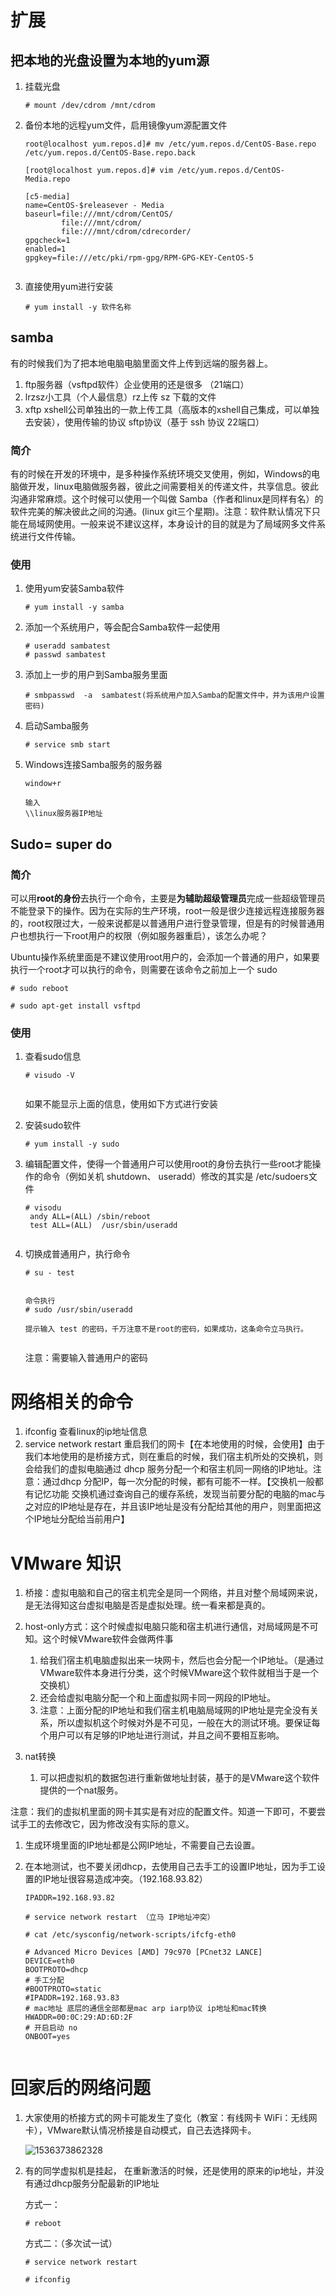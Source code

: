 # 扩展

## 把本地的光盘设置为本地的yum源

1. 挂载光盘

   ```
   # mount /dev/cdrom /mnt/cdrom
   ```

2. 备份本地的远程yum文件，启用镜像yum源配置文件

   ```
   root@localhost yum.repos.d]# mv /etc/yum.repos.d/CentOS-Base.repo /etc/yum.repos.d/CentOS-Base.repo.back
   
   [root@localhost yum.repos.d]# vim /etc/yum.repos.d/CentOS-Media.repo 
   
   [c5-media]
   name=CentOS-$releasever - Media
   baseurl=file:///mnt/cdrom/CentOS/
           file:///mnt/cdrom/
           file:///mnt/cdrom/cdrecorder/
   gpgcheck=1
   enabled=1
   gpgkey=file:///etc/pki/rpm-gpg/RPM-GPG-KEY-CentOS-5
   
   
   ```

3. 直接使用yum进行安装

   ```
   # yum install -y 软件名称
   ```




## samba

有的时候我们为了把本地电脑电脑里面文件上传到远端的服务器上。

1. ftp服务器（vsftpd软件）企业使用的还是很多 （21端口）
2. lrzsz小工具（个人最信息）rz上传   sz 下载的文件
3. xftp xshell公司单独出的一款上传工具（高版本的xshell自己集成，可以单独去安装），使用传输的协议 sftp协议（基于 ssh 协议  22端口）



### 简介

有的时候在开发的环境中，是多种操作系统环境交叉使用，例如，Windows的电脑做开发，linux电脑做服务器，彼此之间需要相关的传递文件，共享信息。彼此沟通非常麻烦。这个时候可以使用一个叫做 Samba（作者和linux是同样有名）的软件完美的解决彼此之间的沟通。(linux  git三个星期)。注意：软件默认情况下只能在局域网使用。一般来说不建议这样，本身设计的目的就是为了局域网多文件系统进行文件传输。



### 使用

1. 使用yum安装Samba软件

   ```
   # yum install -y samba
   
   ```

2. 添加一个系统用户，等会配合Samba软件一起使用

   ```
   # useradd sambatest
   # passwd sambatest
   
   ```

3. 添加上一步的用户到Samba服务里面

   ```
   # smbpasswd  -a  sambatest(将系统用户加入Samba的配置文件中，并为该用户设置密码)
   
   ```

4. 启动Samba服务

   ```
   # service smb start
   
   ```

5. Windows连接Samba服务的服务器

   ```
   window+r
   
   输入
   \\linux服务器IP地址
   
   ```



## Sudo= super do

### 简介

可以用**root的身份**去执行一个命令，主要是**为辅助超级管理员**完成一些超级管理员不能登录下的操作。因为在实际的生产环境，root一般是很少连接远程连接服务器的，root权限过大，一般来说都是以普通用户进行登录管理，但是有的时候普通用户也想执行一下root用户的权限（例如服务器重启），该怎么办呢？

Ubuntu操作系统里面是不建议使用root用户的，会添加一个普通的用户，如果要执行一个root才可以执行的命令，则需要在该命令之前加上一个 sudo

```
# sudo reboot

# sudo apt-get install vsftpd

```



### 使用

1. 查看sudo信息

   ```
   # visudo -V
   
   
   ```

   如果不能显示上面的信息，使用如下方式进行安装

2. 安装sudo软件

   ```
   # yum install -y sudo
   
   ```

3. 编辑配置文件，使得一个普通用户可以使用root的身份去执行一些root才能操作的命令（例如关机 shutdown、 useradd）修改的其实是 /etc/sudoers文件

   ```
   # visodu 
    andy ALL=(ALL) /sbin/reboot
    test ALL=(ALL)  /usr/sbin/useradd
    
   
   ```

4. 切换成普通用户，执行命令

   ```
   # su - test
   
   
   命令执行
   # sudo /usr/sbin/useradd 
   
   提示输入 test 的密码，千万注意不是root的密码，如果成功，这条命令立马执行。
   
   
   ```

   注意：需要输入普通用户的密码



# 网络相关的命令

1. ifconfig 查看linux的ip地址信息
2. service network restart 重启我们的网卡【在本地使用的时候，会使用】由于我们本地使用的是桥接方式，则在重启的时候，我们宿主机所处的交换机，则会给我们的虚拟电脑通过 dhcp 服务分配一个和宿主机同一网络的IP地址。注意：通过dhcp 分配IP，每一次分配的时候，都有可能不一样。【交换机一般都有记忆功能 交换机通过查询自己的缓存系统，发现当前要分配的电脑的mac与之对应的IP地址是存在，并且该IP地址是没有分配给其他的用户，则里面把这个IP地址分配给当前用户】





# VMware 知识



1. 桥接：虚拟电脑和自己的宿主机完全是同一个网络，并且对整个局域网来说，是无法得知这台虚拟电脑是否是虚拟处理。统一看来都是真的。

2. host-only方式：这个时候虚拟电脑只能和宿主机进行通信，对局域网是不可知。这个时候VMware软件会做两件事

   1. 给我们宿主机电脑虚拟出来一块网卡，然后也会分配一个IP地址。（是通过VMware软件本身进行分类，这个时候VMware这个软件就相当于是一个交换机）
   2. 还会给虚拟电脑分配一个和上面虚拟网卡同一网段的IP地址。
   3. 注意：上面分配的IP地址和我们宿主机电脑局域网的IP地址是完全没有关系，所以虚拟机这个时候对外是不可见，一般在大的测试环境。要保证每个用户可以有足够的IP地址进行测试，并且之间不要相互影响。

3. nat转换

   1. 可以把虚拟机的数据包进行重新做地址封装，基于的是VMware这个软件提供的一个nat服务。



注意：我们的虚拟机里面的网卡其实是有对应的配置文件。知道一下即可，不要尝试手工的去修改它，因为修改没有实际的意义。

1. 生成环境里面的IP地址都是公网IP地址，不需要自己去设置。

2. 在本地测试，也不要关闭dhcp，去使用自己去手工的设置IP地址，因为手工设置的IP地址很容易造成冲突。（192.168.93.82）

   ```
   IPADDR=192.168.93.82
   
   # service network restart （立马 IP地址冲突）
   ```

   ```
   # cat /etc/sysconfig/network-scripts/ifcfg-eth0
   
   # Advanced Micro Devices [AMD] 79c970 [PCnet32 LANCE]
   DEVICE=eth0
   BOOTPROTO=dhcp
   # 手工分配
   #BOOTPROTO=static
   #IPADDR=192.168.93.83
   # mac地址 底层的通信全部都是mac arp iarp协议 ip地址和mac转换
   HWADDR=00:0C:29:AD:6D:2F
   # 开启启动 no
   ONBOOT=yes
   
   
   ```





# 回家后的网络问题

1. 大家使用的桥接方式的网卡可能发生了变化（教室：有线网卡 WiFi：无线网卡），VMware默认情况桥接是自动模式，自己去选择网卡。

   ![1536373862328](assets/1536373862328.png)

2. 有的同学虚拟机是挂起， 在重新激活的时候，还是使用的原来的ip地址，并没有通过dhcp服务分配最新的IP地址

   方式一：

   ```
   # reboot
   ```

   方式二：（多次试一试）

   ```
   # service network restart
   
   # ifconfig 
   ```




